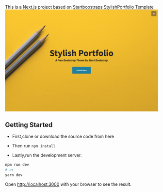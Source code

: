 This is a [Next.js](https://nextjs.org/) project based on [Startboostraps StylishPortfolio Template](https://github.com/startbootstrap/startbootstrap-stylish-portfolio)
![Design Image](image.png)

## Getting Started

* First,clone or download the source code from here
* Then run 
```npm install```

* Lastly,run the development server:


```bash
npm run dev
# or
yarn dev
```

Open [http://localhost:3000](http://localhost:3000) with your browser to see the result.

